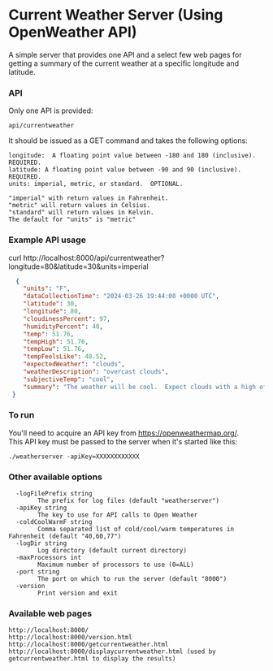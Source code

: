# Current Weather Server (Using OpenWeather API)
A simple server that provides one API and a select few web pages for getting a summary of the current weather at a specific longitude and latitude.

### API 
Only one API is provided:

```script
api/currentweather
```

It should be issued as a GET command and takes the following options:

```script
longitude:  A floating point value between -180 and 180 (inclusive).  REQUIRED.
latitude: A floating point value between -90 and 90 (inclusive).  REQUIRED.
units: imperial, metric, or standard.  OPTIONAL.

"imperial" with return values in Fahrenheit.
"metric" will return values in Celsius.
"standard" will return values in Kelvin.
The default for "units" is "metric"
```
### Example API usage
curl http://localhost:8000/api/currentweather\?longitude=80\&latitude=30\&units=imperial 

```json
  {
    "units": "F",
    "dataCollectionTime": "2024-03-26 19:44:08 +0000 UTC",
    "latitude": 30,
    "longitude": 80,
    "cloudinessPercent": 97,
    "humidityPercent": 40,
    "temp": 51.76,
    "tempHigh": 51.76,
    "tempLow": 51.76,
    "tempFeelsLike": 48.52,
    "expectedWeather": "clouds",
    "weatherDescription": "overcast clouds",
    "subjectiveTemp": "cool",
    "summary": "The weather will be cool.  Expect clouds with a high of 51.76 \u00b0F, a low of 51.76 \u00b0F, and an average temperature of 51.76 \u00b0F.  It'll fell like 48.52 \u00b0F with a humidity of 40% and a cloud cover of 97%."
 }
```

### To run
You'll need to acquire an API key from https://openweathermap.org/.  
This API key must be passed to the server when it's started like this:

```script
./weatherserver -apiKey=XXXXXXXXXXXX
```

### Other available options

```shell
  -logFilePrefix string
        The prefix for log files (default "weatherserver")
  -apiKey string
        The key to use for API calls to Open Weather
  -coldCoolWarmF string
        Comma separated list of cold/cool/warm temperatures in Fahrenheit (default "40,60,77")
  -logDir string
        Log directory (default current directory)
  -maxProcessors int
        Maximum number of processors to use (0=ALL)
  -port string
        The port on which to run the server (default "8000")
  -version
        Print version and exit
```


### Available web pages

```shell
http://localhost:8000/
http://localhost:8000/version.html
http://localhost:8000/getcurrentweather.html
http://localhost:8000/displaycurrentweather.html (used by getcurrentweather.html to display the results)
```


